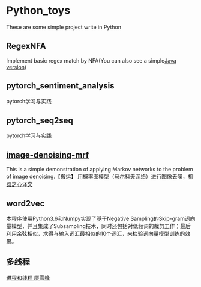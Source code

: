 # Python_toys
These are some simple project write in Python

## RegexNFA
Implement basic regex match by NFA(You can also see a simple[Java version](https://github.com/llgithubll/Java_toys/tree/master/RegexNFA))


## pytorch_sentiment_analysis
pytorch学习与实践

## pytorch_seq2seq
pytorch学习与实践


## [image-denoising-mrf](https://github.com/prasoongoyal/image-denoising-mrf)
This is a simple demonstration of applying Markov networks to the problem of image denoising.【搬运】
用概率图模型（马尔科夫网络）进行图像去噪，[机器之心译文](https://www.zhihu.com/search?type=content&q=%E6%9C%BA%E5%99%A8%E4%B9%8B%E5%BF%83%20%E6%A6%82%E7%8E%87%E5%9B%BE)


## word2vec
本程序使用Python3.6和Numpy实现了基于Negative Sampling的Skip-gram词向量模型，并且集成了Subsampling技术，同时还包括对低频词的裁剪工作；最后利用余弦相似，求得与输入词汇最相似的10个词汇，来检验词向量模型训练的效果。


## 多线程

[进程和线程 廖雪峰](https://www.liaoxuefeng.com/wiki/1016959663602400/1017627212385376)

